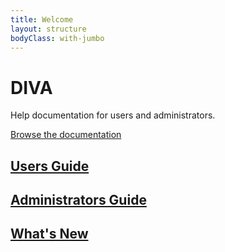 ```yaml
---
title: Welcome
layout: structure
bodyClass: with-jumbo
---
```


<div class="jumbotron">
  <div class="container">
    <h1>DIVA</h1>
    <p>Help documentation for users and administrators.</p>
    <a href="/v2" class="btn btn--primary">Browse the documentation</a>
  </div>
</div>

<div class="container">
	<h2><a href="/v2/user">Users Guide</a></h2>
	<h2><a href="/v2/user">Administrators Guide</a></h2>
	<h2><a href="/whats-new.html">What's New</a></h2>
</div>
